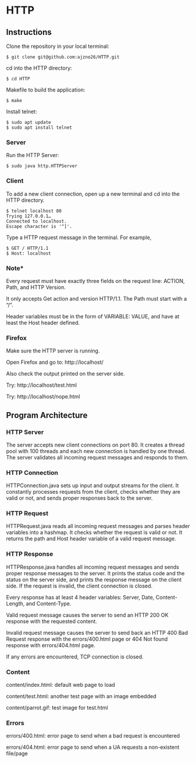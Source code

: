 # HTTP

## Instructions
Clone the repository in your local terminal: 

    $ git clone git@github.com:ajzno26/HTTP.git

cd into the HTTP directory:

    $ cd HTTP

Makefile to build the application:

    $ make

Install telnet: 

    $ sudo apt update
    $ sudo apt install telnet 

### Server 
Run the HTTP Server: 

    $ sudo java http.HTTPServer

### Client
To add a new client connection, open up a new terminal and cd into the HTTP directory. 
    
    $ telnet localhost 80 
    Trying 127.0.0.1…
    Connected to localhost.
    Escape character is '^]'.

Type a HTTP request message in the terminal. For example, 

    $ GET / HTTP/1.1
    $ Host: localhost 

### Note* 
Every request must have exactly three fields on the request line: ACTION, Path, and HTTP Version. 

It only accepts Get action and version HTTP/1.1. The Path must start with a “/”. 

Header variables must be in the form of VARIABLE: VALUE, and have at least the Host header defined. 

### Firefox 

Make sure the HTTP server is running. 

Open Firefox and go to: http://localhost/

Also check the output printed on the server side. 

Try: http://localhost/test.html

Try: http://localhost/nope.html 


## Program Architecture
### HTTP Server
The server accepts new client connections on port 80. It creates a thread pool with 100 threads and each new connection is handled by one thread. The server validates all incoming request messages and responds to them. 

### HTTP Connection
HTTPConnection.java sets up input and output streams for the client. It constantly processes requests from the client, checks whether they are valid or not, and sends proper responses back to the server. 

### HTTP Request 
HTTPRequest.java reads all incoming request messages and parses header variables into a hashmap. It checks whether the request is valid or not. It returns the path and Host header variable of a valid request message.  

### HTTP Response 
HTTPResponse.java handles all incoming request messages and sends proper response messages to the server. It prints the status code and the status on the server side, and prints the response message on the client side. If the request is invalid, the client connection is closed. 

Every response has at least 4 header variables: Server, Date, Content-Length, and Content-Type. 

Valid request message causes the server to send an HTTP 200 OK response with the requested content. 

Invalid request message causes the server to send back an HTTP 400 Bad Request response with the errors/400.html page or 404 Not found response with errors/404.html page. 

If any errors are encountered, TCP connection is closed. 

### Content
content/index.html: default web page to load

content/test.html: another test page with an image embedded 

content/parrot.gif: test image for test.html 

### Errors
errors/400.html: error page to send when a bad request is encountered

errors/404.html: error page to send when a UA requests a non-existent file/page
